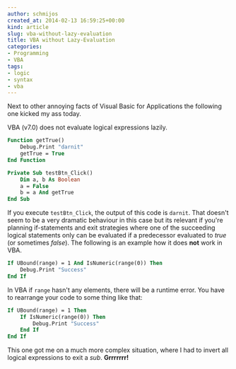 ```yaml
---
author: schmijos
created_at: 2014-02-13 16:59:25+00:00
kind: article
slug: vba-without-lazy-evaluation
title: VBA without Lazy-Evaluation
categories:
- Programming
- VBA
tags:
- logic
- syntax
- vba
---
```


Next to other annoying facts of Visual Basic for Applications the following  one kicked my ass today.

VBA (v7.0) does not evaluate logical expressions lazily.

```vb
Function getTrue()
    Debug.Print "darnit"
    getTrue = True
End Function

Private Sub testBtn_Click()
    Dim a, b As Boolean
    a = False
    b = a And getTrue
End Sub
```

If you execute `testBtn_Click`, the output of this code is `darnit`. That doesn't seem to be a very dramatic behaviour in this case but its relevant if you're planning if-statements and exit strategies where one of the succeeding logical statements only can be evaluated if a predecessor evaluated to _true_ (or sometimes _false_). The following is an example how it does **not** work in VBA.

```vb
If UBound(range) = 1 And IsNumeric(range(0)) Then
    Debug.Print "Success"
End If
```

In VBA if `range` hasn't any elements, there will be a runtime error. You have to rearrange your code to some thing like that:

```vb
If UBound(range) = 1 Then
    If IsNumeric(range(0)) Then
        Debug.Print "Success"
    End If
End If
```

This one got me on a much more complex situation, where I had to invert all logical expressions to exit a _sub_. **Grrrrrrr!**
